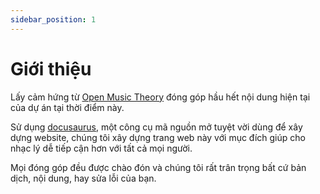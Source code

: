 ```yaml
---
sidebar_position: 1
---
```


# Giới thiệu

Lấy cảm hứng từ [Open Music Theory](http://openmusictheory.com/) đóng góp hầu hết nội dung hiện tại của dự án tại thời điểm này.

Sử dụng [docusaurus](http://docusaurus.io/), một công cụ mã nguồn mở tuyệt vời dùng để xây dựng website, chúng tôi xây dựng trang web này với mục đích giúp cho nhạc lý dễ tiếp cận hơn với tất cả mọi người.

Mọi đóng góp đều được chào đón và chúng tôi rất trân trọng bất cứ bản dịch, nội dung, hay sửa lỗi của bạn.
